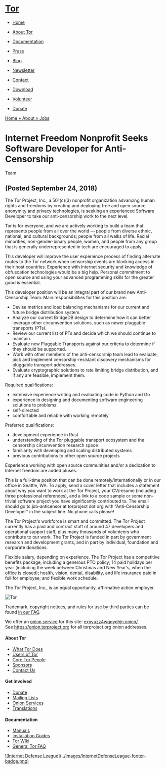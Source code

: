# [Tor](../index.html.en)

  * [Home](../index.html.en)
  * [About Tor](../about/overview.html.en)
  * [Documentation](../docs/documentation.html.en)
  * [Press](../press/press.html.en)
  * [Blog](https://blog.torproject.org/blog/)
  * [Newsletter](https://newsletter.torproject.org)
  * [Contact](../about/contact.html.en)

  * [Download](../download/download-easy.html.en)
  * [Volunteer](../getinvolved/volunteer.html.en)
  * [Donate](../donate/donate-button.html.en)

[Home » ](../index.html.en) [About » ](../about/overview.html.en)
[Jobs](../about/jobs.html.en)

#  Internet Freedom Nonprofit Seeks Software Developer for Anti-Censorship
Team

## (Posted September 24, 2018)

The Tor Project, Inc., a 501(c)(3) nonprofit organization advancing human
rights and freedoms by creating and deploying free and open source anonymity
and privacy technologies, is seeking an experienced Software Developer to take
our anti-censorship work to the next level.

Tor is for everyone, and we are actively working to build a team that
represents people from all over the world — people from diverse ethnic,
national, and cultural backgrounds; people from all walks of life. Racial
minorities, non-gender-binary people, women, and people from any group that is
generally underrepresented in tech are encouraged to apply.

This developer will improve the user experience process of finding alternate
routes to the Tor network when censorship events are blocking access in their
host countries. Experience with Internet security and knowledge of obfuscation
technologies would be a big help. Personal commitment to open source and using
your advanced programming skills for the greater good is essential.

This developer position will be an integral part of our brand new Anti-
Censorship Team. Main responsibilities for this position are:

  * Devise metrics and load balancing mechanisms for our current and future bridge distribution system.
  * Analyze our current BridgeDB design to determine how it can better leverage other circumvention solutions, such as newer pluggable transports (PTs).
  * Review our current list of PTs and decide which we should continue to maintain.
  * Evaluate new Pluggable Transports against our criteria to determine if they should be supported.
  * Work with other members of the anti-censorship team lead to evaluate, pick and implement censorship-resistant discovery mechanisms for pluggable transport addresses.
  * Evaluate cryptographic solutions to rate limiting bridge distribution, and if any are feasible, implement them.

Required qualifications:

  * extensive experience writing and evaluating code in Python and Go
  * experience in designing and documenting software engineering solutions to problems
  * self-directed
  * comfortable and reliable with working remotely

Preferred qualifications:

  * development experience in Rust
  * understanding of the Tor pluggable transport ecosystem and the censorship circumvention research space
  * familiarity with developing and scaling distributed systems
  * previous contributions to other open source projects

Experience working with open source communities and/or a dedication to
Internet freedom are added pluses.

This is a full-time position that can be done remotely/internationally or in
our office in Seattle, WA. To apply, send a cover letter that includes a
statement about why you want to work at the Tor Project, your CV/resume
(including three professional references), and a link to a code sample or some
non-trivial software project you have significantly contributed to. The email
should go to job-anticensor at torproject dot org with “Anti-Censorship
Developer” in the subject line. No phone calls please!

The Tor Project's workforce is smart and committed. The Tor Project currently
has a paid and contract staff of around 47 developers and operational support
staff, plus many thousands of volunteers who contribute to our work. The Tor
Project is funded in part by government research and development grants, and
in part by individual, foundation and corporate donations.

Flexible salary, depending on experience. The Tor Project has a competitive
benefits package, including a generous PTO policy; 14 paid holidays per year
(including the week between Christmas and New Year's, when the office is
closed); health, vision, dental, disability, and life insurance paid in full
for employee; and flexible work schedule.

The Tor Project, Inc., is an equal opportunity, affirmative action employer.

![Tor](../images/onion.jpg)

Trademark, copyright notices, and rules for use by third parties can be found
[in our FAQ](../docs/trademark-faq.html.en).

We offer an [onion service](https://www.torproject.org/docs/hidden-services)
for this site: [expyuzz4wqqyqhjn.onion/](http://expyuzz4wqqyqhjn.onion/).  
See <https://onion.torproject.org> for all torproject.org onion addresses.

#### About Tor

  * [What Tor Does](../about/overview.html.en)
  * [Users of Tor](../about/torusers.html.en)
  * [Core Tor People](../about/corepeople.html.en)
  * [Sponsors](../about/sponsors.html.en)
  * [Contact Us](../about/contact.html.en)

#### Get Involved

  * [Donate](../donate/donate-foot.html.en)
  * [Mailing Lists](../docs/documentation.html.en#MailingLists)
  * [Onion Services](../docs/onion-services.html.en)
  * [Translations](../getinvolved/translation.html.en)

#### Documentation

  * [Manuals](../docs/tor-manual.html.en)
  * [Installation Guides](../docs/documentation.html.en)
  * [Tor Wiki](https://trac.torproject.org/projects/tor/wiki/)
  * [General Tor FAQ](../docs/faq.html.en)

[![Internet Defense League](../images/InternetDefenseLeague-footer-
badge.png)](https://internetdefenseleague.org/)

